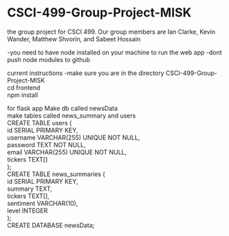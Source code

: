 # CSCI-499-Group-Project-MISK
the group project for CSCI 499. Our group members are Ian Clarke, Kevin Wander, Matthew Shvorin, and Sabeet Hossain

-you need to have node installed on your machine to run the web app
-dont push node modules to github


current instructions
-make sure you are in the directory CSCI-499-Group-Project-MISK <br />
cd frontend <br />
npm install <br />


for flask app
Make db called newsData <br/>
make tables called news_summary and users <br/>
CREATE TABLE users ( <br/>
    id SERIAL PRIMARY KEY, <br/>
    username VARCHAR(255) UNIQUE NOT NULL, <br/>
    password TEXT NOT NULL, <br/>
    email VARCHAR(255) UNIQUE NOT NULL, <br/>
    tickers TEXT[] <br/>
    ); <br/>
    CREATE TABLE news_summaries ( <br/>
    id SERIAL PRIMARY KEY, <br/>
     summary TEXT, <br/>
     tickers TEXT[], <br/>
     sentiment VARCHAR(10), <br/>
      level INTEGER <br/>
    ); <br/>
     CREATE DATABASE newsData; <br/>
